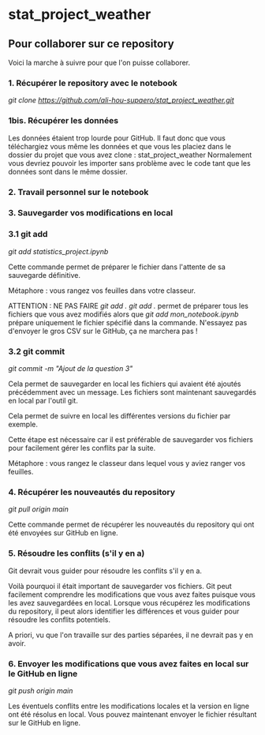 # stat_project_weather

## Pour collaborer sur ce repository
Voici la marche à suivre pour que l'on puisse collaborer.

### 1. Récupérer le repository avec le notebook
*git clone https://github.com/ali-hou-supaero/stat_project_weather.git*

### 1bis. Récupérer les données
Les données étaient trop lourde pour GitHub. Il faut donc que vous téléchargiez vous même les données et que vous les placiez dans le dossier du projet que vous avez clone : stat_project_weather
Normalement vous devriez pouvoir les importer sans problème avec le code tant que les données sont dans le même dossier.

### 2. Travail personnel sur le notebook

### 3. Sauvegarder vos modifications en local

### 3.1 git add
*git add statistics_project.ipynb*

Cette commande permet de préparer le fichier dans l'attente de sa sauvegarde définitive. 

Métaphore : vous rangez vos feuilles dans votre classeur.

ATTENTION : NE PAS FAIRE *git add .*
*git add .* permet de préparer tous les fichiers que vous avez modifiés alors que *git add mon_notebook.ipynb* prépare uniquement le fichier spécifié dans la commande.
N'essayez pas d'envoyer le gros CSV sur le GitHub, ça ne marchera pas !

### 3.2 git commit
*git commit -m "Ajout de la question 3"*

Cela permet de sauvegarder en local les fichiers qui avaient été ajoutés précédemment avec un message. Les fichiers sont maintenant sauvegardés en local par l'outil git. 

Cela permet de suivre en local les différentes versions du fichier par exemple.

Cette étape est nécessaire car il est préférable de sauvegarder vos fichiers pour facilement gérer les conflits par la suite.

Métaphore : vous rangez le classeur dans lequel vous y aviez ranger vos feuilles.

### 4. Récupérer les nouveautés du repository
*git pull origin main*

Cette commande permet de récupérer les nouveautés du repository qui ont été envoyées sur GitHub en ligne.

### 5. Résoudre les conflits (s'il y en a)
Git devrait vous guider pour résoudre les conflits s'il y en a.

Voilà pourquoi il était important de sauvegarder vos fichiers. Git peut facilement comprendre les modifications que vous avez faites puisque vous les avez sauvegardées en local. Lorsque vous récupérez les modifications du repository, il peut alors identifier les différences et vous guider pour résoudre les conflits potentiels.

A priori, vu que l'on travaille sur des parties séparées, il ne devrait pas y en avoir.

### 6. Envoyer les modifications que vous avez faites en local sur le GitHub en ligne
*git push origin main*

Les éventuels conflits entre les modifications locales et la version en ligne ont été résolus en local. Vous pouvez maintenant envoyer le fichier résultant sur le GitHub en ligne.
